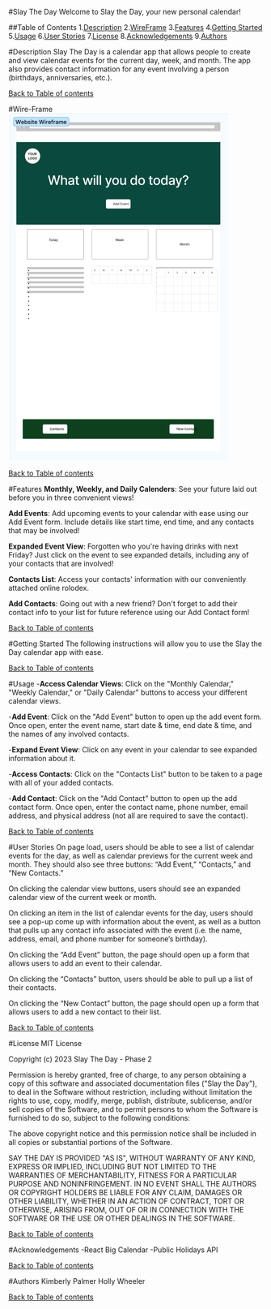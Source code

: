 #Slay The Day
Welcome to Slay the Day, your new personal calendar! 

##Table of Contents
1.[Description](#description)
2.[WireFrame](#wire-frame)
3.[Features](#features)
4.[Getting Started](#getting-started)
5.[Usage](#usage)
6.[User Stories](#user-stories)
7.[License](#license)
8.[Acknowledgements](#acknowledgements)
9.[Authors](#authors)


#Description
Slay The Day is a calendar app that allows people to create and view calendar events for the current day, week, and month. The app also provides contact information for any event involving a person (birthdays, anniversaries, etc.). 

[Back to Table of contents](#table-of-contents)

#Wire-Frame
![Phase 2 Wireframe](./phase%202%20wireframe.png)

[Back to Table of contents](#table-of-contents)

#Features
**Monthly, Weekly, and Daily Calenders**: See your future laid out before you in three convenient views! 

**Add Events**: Add upcoming events to your calendar with ease using our Add Event form. Include details like start time, end time, and any contacts that may be involved!

**Expanded Event View**: Forgotten who you're having drinks with next Friday? Just click on the event to see expanded details, including any of your contacts that are involved!

**Contacts List**: Access your contacts' information with our conveniently attached online rolodex.

**Add Contacts**: Going out with a new friend? Don't forget to add their contact info to your list for future reference using our Add Contact form! 

[Back to Table of contents](#table-of-contents)

#Getting Started
The following instructions will allow you to use the Slay the Day calendar app with ease.

[Back to Table of contents](#table-of-contents)

#Usage
-**Access Calendar Views**: Click on the "Monthly Calendar," "Weekly Calendar," or "Daily Calendar" buttons to access your different calendar views. 

-**Add Event**: Click on the "Add Event" button to open up the add event form. Once open, enter the event name, start date & time, end date & time, and the names of any involved contacts.

-**Expand Event View**: Click on any event in your calendar to see expanded information about it.

-**Access Contacts**: Click on the "Contacts List" button to be taken to a page with all of your added contacts. 

-**Add Contact**: Click on the "Add Contact" button to open up the add contact form. Once open, enter the contact name, phone number, email address, and physical address (not all are required to save the contact).

[Back to Table of contents](#table-of-contents)

#User Stories
On page load, users should be able to see a list of calendar events for the day, as well as calendar previews for the current week and month. They should also see three buttons: “Add Event,” “Contacts,” and “New Contacts.”

On clicking the calendar view buttons, users should see an expanded calendar view of the current week or month.

On clicking an item in the list of calendar events for the day, users should see a pop-up come up with information about the event, as well as a button that pulls up any contact info associated with the event (i.e. the name, address, email, and phone number for someone’s birthday). 

On clicking the “Add Event” button, the page should open up a form that allows users to add an event to their calendar.

On clicking the “Contacts” button, users should be able to pull up a list of their contacts.

On clicking the “New Contact” button, the page should open up a form that allows users to add a new contact to their list. 

[Back to Table of contents](#table-of-contents)

#License
MIT License

Copyright (c) 2023 Slay The Day - Phase 2  

Permission is hereby granted, free of charge, to any person obtaining a copy
of this software and associated documentation files ("Slay the Day"), to deal
in the Software without restriction, including without limitation the rights
to use, copy, modify, merge, publish, distribute, sublicense, and/or sell
copies of the Software, and to permit persons to whom the Software is
furnished to do so, subject to the following conditions:

The above copyright notice and this permission notice shall be included in all
copies or substantial portions of the Software.

SAY THE DAY IS PROVIDED "AS IS", WITHOUT WARRANTY OF ANY KIND, EXPRESS OR
IMPLIED, INCLUDING BUT NOT LIMITED TO THE WARRANTIES OF MERCHANTABILITY,
FITNESS FOR A PARTICULAR PURPOSE AND NONINFRINGEMENT. IN NO EVENT SHALL THE
AUTHORS OR COPYRIGHT HOLDERS BE LIABLE FOR ANY CLAIM, DAMAGES OR OTHER
LIABILITY, WHETHER IN AN ACTION OF CONTRACT, TORT OR OTHERWISE, ARISING FROM,
OUT OF OR IN CONNECTION WITH THE SOFTWARE OR THE USE OR OTHER DEALINGS IN THE
SOFTWARE.

[Back to Table of contents](#table-of-contents)

#Acknowledgements
-React Big Calendar
-Public Holidays API

[Back to Table of contents](#table-of-contents)

#Authors
Kimberly Palmer
Holly Wheeler

[Back to Table of contents](#table-of-contents)

